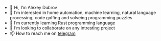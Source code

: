 - 👋 Hi, I’m Alexey Dubrov
- 👀 I’m interested in home automation, machine learning, natural language processing, code golfing and solveing programming puzzles
- 🌱 I’m currently learning Rust programming language
- 💞️ I’m looking to collaborate on any intresting project
- 📫 How to reach me on [telegram](https://t.me/dubrov)
